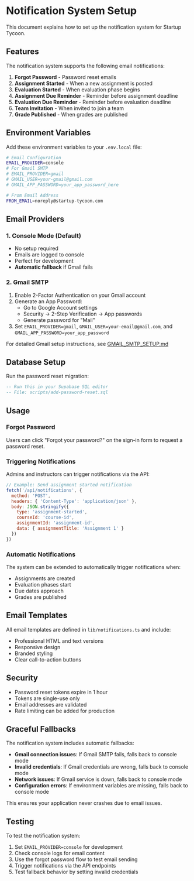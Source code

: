 # Notification System Setup

This document explains how to set up the notification system for Startup Tycoon.

## Features

The notification system supports the following email notifications:

1. **Forgot Password** - Password reset emails
2. **Assignment Started** - When a new assignment is posted
3. **Evaluation Started** - When evaluation phase begins
4. **Assignment Due Reminder** - Reminder before assignment deadline
5. **Evaluation Due Reminder** - Reminder before evaluation deadline
6. **Team Invitation** - When invited to join a team
7. **Grade Published** - When grades are published

## Environment Variables

Add these environment variables to your `.env.local` file:

```bash
# Email Configuration
EMAIL_PROVIDER=console
# For Gmail SMTP
# EMAIL_PROVIDER=gmail
# GMAIL_USER=your-gmail@gmail.com
# GMAIL_APP_PASSWORD=your_app_password_here

# From Email Address
FROM_EMAIL=noreply@startup-tycoon.com
```

## Email Providers

### 1. Console Mode (Default)
- No setup required
- Emails are logged to console
- Perfect for development
- **Automatic fallback** if Gmail fails

### 2. Gmail SMTP
1. Enable 2-Factor Authentication on your Gmail account
2. Generate an App Password:
   - Go to Google Account settings
   - Security → 2-Step Verification → App passwords
   - Generate password for "Mail"
3. Set `EMAIL_PROVIDER=gmail`, `GMAIL_USER=your-email@gmail.com`, and `GMAIL_APP_PASSWORD=your_app_password`

For detailed Gmail setup instructions, see [GMAIL_SMTP_SETUP.md](./GMAIL_SMTP_SETUP.md)

## Database Setup

Run the password reset migration:

```sql
-- Run this in your Supabase SQL editor
-- File: scripts/add-password-reset.sql
```

## Usage

### Forgot Password
Users can click "Forgot your password?" on the sign-in form to request a password reset.

### Triggering Notifications
Admins and instructors can trigger notifications via the API:

```javascript
// Example: Send assignment started notification
fetch('/api/notifications', {
  method: 'POST',
  headers: { 'Content-Type': 'application/json' },
  body: JSON.stringify({
    type: 'assignment-started',
    courseId: 'course-id',
    assignmentId: 'assignment-id',
    data: { assignmentTitle: 'Assignment 1' }
  })
})
```

### Automatic Notifications
The system can be extended to automatically trigger notifications when:
- Assignments are created
- Evaluation phases start
- Due dates approach
- Grades are published

## Email Templates

All email templates are defined in `lib/notifications.ts` and include:
- Professional HTML and text versions
- Responsive design
- Branded styling
- Clear call-to-action buttons

## Security

- Password reset tokens expire in 1 hour
- Tokens are single-use only
- Email addresses are validated
- Rate limiting can be added for production

## Graceful Fallbacks

The notification system includes automatic fallbacks:

- **Gmail connection issues**: If Gmail SMTP fails, falls back to console mode
- **Invalid credentials**: If Gmail credentials are wrong, falls back to console mode
- **Network issues**: If Gmail service is down, falls back to console mode
- **Configuration errors**: If environment variables are missing, falls back to console mode

This ensures your application never crashes due to email issues.

## Testing

To test the notification system:

1. Set `EMAIL_PROVIDER=console` for development
2. Check console logs for email content
3. Use the forgot password flow to test email sending
4. Trigger notifications via the API endpoints
5. Test fallback behavior by setting invalid credentials



